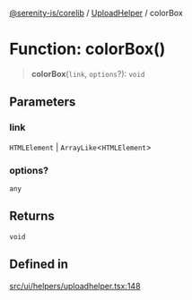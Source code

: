 [@serenity-is/corelib](../../../README.md) / [UploadHelper](../README.md) / colorBox

# Function: colorBox()

> **colorBox**(`link`, `options`?): `void`

## Parameters

### link

`HTMLElement` | `ArrayLike`\<`HTMLElement`\>

### options?

`any`

## Returns

`void`

## Defined in

[src/ui/helpers/uploadhelper.tsx:148](https://github.com/serenity-is/serenity/blob/master/packages/corelib/src/ui/helpers/uploadhelper.tsx#L148)

